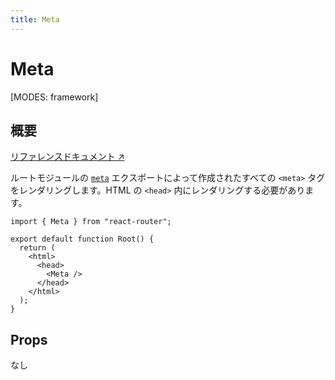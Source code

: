 ```yaml
---
title: Meta
---
```


# Meta

[MODES: framework]

## 概要

[リファレンスドキュメント ↗](https://api.reactrouter.com/v7/functions/react_router.Meta.html)

ルートモジュールの [`meta`](../../start/framework/route-module#meta) エクスポートによって作成されたすべての `<meta>` タグをレンダリングします。HTML の `<head>` 内にレンダリングする必要があります。

```tsx
import { Meta } from "react-router";

export default function Root() {
  return (
    <html>
      <head>
        <Meta />
      </head>
    </html>
  );
}
```

## Props

なし
